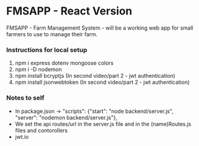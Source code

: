 # FMSAPP - React Version

FMSAPP - Farm Management System - will be a working web app for small farmers to use to manage their farm.

### Instructions for local setup

1. npm i express dotenv mongoose colors
2. npm i -D nodemon
3. npm install bcryptjs (In second video/part 2 - jwt authentication)
4. npm install jsonwebtoken (In second video/part 2 - jwt authentication)

### Notes to self

- In package.json -> "scripts": {"start": "node backend/server.js", "server": "nodemon backend/server.js"},
- We set the api routes/url in the server.js file and in the (name)Routes.js files and contorollers
- jwt.io
